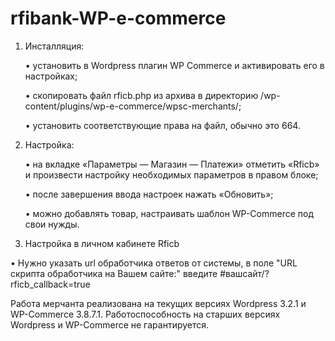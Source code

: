 # rfibank-WP-e-commerce

1. Инсталляция:

	• установить в Wordpress плагин WP Commerce и активировать его в настройках;
	
	• скопировать файл rficb.php из архива в директорию /wp-content/plugins/wp-e-commerce/wpsc-merchants/;
	
	• установить соответствующие права на файл, обычно это 664.

2. Настройка:

	• на вкладке «Параметры — Магазин — Платежи» отметить «Rficb» и произвести настройку необходимых параметров в правом блоке;
	
	• после завершения ввода настроек нажать «Обновить»;
	
	• можно добавлять товар, настраивать шаблон WP-Commerce под свои нужды.
	
3. Настройка в личном кабинете Rficb

  • Нужно указать url обработчика ответов от системы, в поле "URL скрипта обработчика на Вашем сайте:" введите #вашсайт/?rficb_callback=true

    
Работа мерчанта реализована на текущих версиях Wordpress 3.2.1 и WP-Commerce 3.8.7.1. Работоспособность на старших версиях Wordpress и WP-Commerce не гарантируется.
